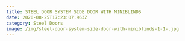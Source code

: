 ```yaml
---
title: STEEL DOOR SYSTEM SIDE DOOR WITH MINIBLINDS
date: 2020-08-25T17:23:07.963Z
category: Steel Doors
image: /img/steel-door-system-side-door-with-miniblinds-1-1-.jpg
---
```

